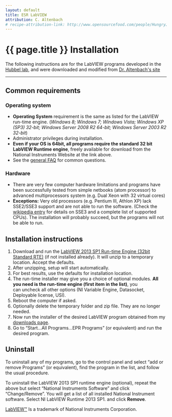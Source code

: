 ```yaml
---
layout: default
title: ESR LabVIEW
attribution: C. Altenbach
# recipe-attribution-link: http://www.opensourcefood.com/people/HungryJenny/recipes/soft-christmas-gingerbread-cookies
---
```

# {{ page.title }} Installation

The following instructions are for the LabVIEW programs developed in the [Hubbel lab](http://www.chemistry.ucla.edu/directory/hubbell-wayne-l),
    and were downloaded and modified from [Dr. Altenbach's site](https://sites.google.com/site/altenbach/labview-programs/why-labview)

-----------------------------------------------------------

## Common requirements

### Operating system

-   **Operating System** requirement is the same as listed for the
    LabVIEW run-time engine.*<span> </span>*(*Windows 8; Windows 7;
    Windows Vista; Windows XP (SP3) 32-bit; Windows Server 2008 R2
    64-bit; Windows Server 2003 R2 32-bit*)
-   Administrator privileges during installation.
-   **Even if your OS is 64bit, all programs require the standard 32 bit
    LabVIEW Runtime engine**, freely available for download from the
    National Instruments Website at the link above.
-   See the [general
    FAQ](https://sites.google.com/site/altenbach/faq) for common
    questions.

### Hardware

-   There are very few computer hardware limitations and programs have
    been successfully tested from simple netbooks (atom processor) to
    advanced multiprocessors system (e.g. Dual Xeon with 32 virtual
    cores)
-   **Exceptions:** Very old processors (e.g. Pentium III, Athlon XP)
    lack SSE2/SSE3 support and are not able to run the software. (Check
    the [wikipedia entry](http://en.wikipedia.org/wiki/SSE3) for details
    on SSE3 and a complete list of supported CPUs). The installation
    will probably succeed, but the programs will not be able to run.

## Installation instructions

1.  Download and run the [LabVIEW 2013 SP1 Run-time Engine (32bit Standard RTE)](http://www.ni.com/download/labview-run-time-engine-2013-sp1/4539/en/) (if not installed already). It will unzip to a temporary
    location. Accept the defaults. 
2.  After unzipping, setup will start automatically.
3.  For best results, use the defaults for installation location.
4.  The run-time installer may give you a choice of optional modules.
    **All you need is the run-time engine (first item in the list)**,
    you can uncheck all other options (NI Variable Engine, Datasocket,
    Deployable license, USI).
5.  Reboot the computer if asked.
6.  Optionally delete the temporary folder and zip file. They are no
    longer needed.
7.  Now run the installer of the desired LabVIEW program obtained from
    my [downloads page](http://www.biochemistry.ucla.edu/biochem/Faculty/Hubbell/software.html). 
8.  Go to “Start…All Programs…EPR Programs” (or equivalent) and run the
    desired program.

## Uninstall

To uninstall any of my programs, go to the control panel and select “add
or remove Programs” (or equivalent), find the program in the list, and
follow the usual procedure.

To uninstall the LabVIEW 2013 SP1 runtime engine (optional), repeat the
above but select “National Instruments Software” and click
“Change/Remove”. You will get a list of all installed National
Instrument software. Select NI LabVIEW Runtime 2013 SP1. and
click **Remove**.

[LabVIEW™](http://www.ni.com/labview/) Is a trademark of National
Instruments Corporation.
